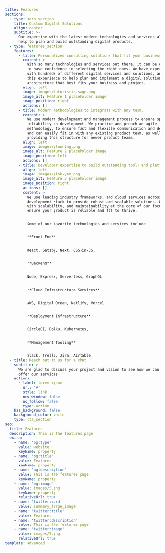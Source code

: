```yaml
---
title: Features
sections:
  - type: hero_section
    title: Custom Digital Solutions
    align: center
    subtitle: >-
      Our expertise with the latest modern technologies and services allow us to
      help to plan and build outstanding digital products.
  - type: features_section
    features:
      - title: Personalized consulting solutions that fit your business needs
        content: >
          With so many technologies and services out there, it can be difficult
          to have confidence in selecting the right ones. We have experience
          with hundreds of different digital services and solutions, and use
          this experience to help plan and implement a digital solution
          architecture that best fits your business and project.
        align: left
        image: images/futuristic-sage.png
        image_alt: Feature 1 placeholder image
        image_position: right
        actions: []
      - title: Modern methodologies to integrate with any team.
        content: >
          We use modern development and management process to ensure speed and
          reliability in development. We practice and preach an agile
          methodology, to ensure fast and flexible communication and delivery
          and can easily fit in with any existing product team, as well as
          providing this structure for newer product teams.
        align: left
        image: images/planning.png
        image_alt: Feature 2 placeholder image
        image_position: left
        actions: []
      - title: Developer expertise to build outstanding tools and platforms.
        align: left
        image: images/pink-yam.png
        image_alt: Feature 3 placeholder image
        image_position: right
        actions: []
        content: >
          We use leading industry frameworks, and cloud services across the full
          development stack to provide robust and scalable solutions. We develop
          with scalability, and maintainability at the core of our focus, to
          ensure your product is reliable and fit to thrive.


          Some of our favorite technologies and services include


          **Front End**


          React, Gatsby, Next, CSS-in-JS,


          **Backend**


          Node, Express, Serverless, GraphQL


          **Cloud Infrastructure Services**


          AWS, Digital Ocean, Netlify, Vercel


          **Deployment Infrastructure**


          CircleCI, Dokku, Kubernetes,


          **Management Tooling**


          Slack, Trello, Jira, Airtable
  - title: Reach out to us for a chat
    subtitle: >-
      We are glad to discuss your project and vision to see how we can best
      offer our services
    actions:
      - label: lorem-ipsum
        url: '#'
        style: link
        new_window: false
        no_follow: false
        type: action
    has_background: false
    background_color: white
    type: cta_section
seo:
  title: Features
  description: This is the features page
  extra:
    - name: 'og:type'
      value: website
      keyName: property
    - name: 'og:title'
      value: Features
      keyName: property
    - name: 'og:description'
      value: This is the features page
      keyName: property
    - name: 'og:image'
      value: images/5.png
      keyName: property
      relativeUrl: true
    - name: 'twitter:card'
      value: summary_large_image
    - name: 'twitter:title'
      value: Features
    - name: 'twitter:description'
      value: This is the features page
    - name: 'twitter:image'
      value: images/5.png
      relativeUrl: true
template: advanced
---
```

